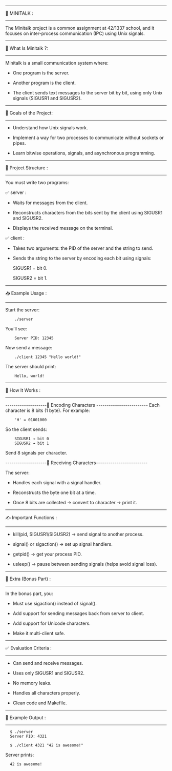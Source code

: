 _______________________________________________________________________
📡 MINITALK :
_______________________________________________________________________

The Minitalk project is a common assignment at 42/1337 school, and it focuses on inter-process communication (IPC) using Unix signals.

_______________________________________________________________________
📡 What Is Minitalk ?:
_______________________________________________________________________

Minitalk is a small communication system where:

  * One program is the server.

  * Another program is the client.

  * The client sends text messages to the server bit by bit, using only Unix signals (SIGUSR1 and SIGUSR2).

_______________________________________________________________________
🎯 Goals of the Project:
_______________________________________________________________________

  * Understand how Unix signals work.

  * Implement a way for two processes to communicate without sockets or pipes.

  * Learn bitwise operations, signals, and asynchronous programming.

______________________________________________________________________
🧱 Project Structure :
______________________________________________________________________

You must write two programs:

✅ server :

  * Waits for messages from the client.

  * Reconstructs characters from the bits sent by the client using SIGUSR1 and SIGUSR2.

  * Displays the received message on the terminal.

✅ client :

  * Takes two arguments: the PID of the server and the string to send.

  * Sends the string to the server by encoding each bit using signals:

      SIGUSR1 = bit 0.

      SIGUSR2 = bit 1.

____________________________________________________________________
📥 Example Usage :
____________________________________________________________________

Start the server:

        ./server

You’ll see:

        Server PID: 12345

Now send a message:

        ./client 12345 "Hello world!"

The server should print:

        Hello, world!

_____________________________________________________________________
🔧 How It Works :
_____________________________________________________________________

--------------------🧠 Encoding Characters -------------------------
Each character is 8 bits (1 byte). For example:

        'H' = 01001000

So the client sends:

        SIGUSR1 → bit 0 
        SIGUSR2 → bit 1  

Send 8 signals per character.

--------------------🧠 Receiving Characters-------------------------

The server:

  * Handles each signal with a signal handler.

  * Reconstructs the byte one bit at a time.

  * Once 8 bits are collected → convert to character → print it.

_____________________________________________________________________
✍️ Important Functions :
_____________________________________________________________________

  * kill(pid, SIGUSR1/SIGUSR2) → send signal to another process.

  * signal() or sigaction()    → set up signal handlers.

  * getpid()                   → get your process PID.

  * usleep()                   → pause between sending signals (helps avoid signal loss).

____________________________________________________________________
🧠 Extra (Bonus Part) :
____________________________________________________________________

In the bonus part, you:

  * Must use sigaction() instead of signal().

  * Add support for sending messages back from server to client.

  * Add support for Unicode characters.

  * Make it multi-client safe.

____________________________________________________________________
✅ Evaluation Criteria :
____________________________________________________________________

   * Can send and receive messages.

   * Uses only SIGUSR1 and SIGUSR2.

   * No memory leaks.

   * Handles all characters properly.

   * Clean code and Makefile.

____________________________________________________________________
🧪 Example Output :
____________________________________________________________________

      $ ./server
      Server PID: 4321

      $ ./client 4321 "42 is awesome!"

Server prints:

      42 is awesome!
